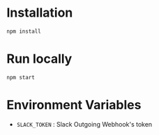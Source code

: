 # Installation

```
npm install
```

# Run locally

```
npm start
```

# Environment Variables

- `SLACK_TOKEN` : Slack Outgoing Webhook's token

